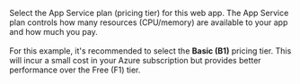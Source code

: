 Select the App Service plan (pricing tier) for this web app. The App Service plan controls how many resources (CPU/memory) are available to your app and how much you pay.<br>
<br>
For this example, it's recommended to select the **Basic (B1)** pricing tier. This will incur a small cost in your Azure subscription but provides better performance over the Free (F1) tier.